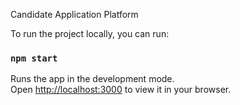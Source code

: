 Candidate Application Platform

To run the project locally, you can run:

### `npm start`

Runs the app in the development mode.\
Open [http://localhost:3000](http://localhost:3000) to view it in your browser.